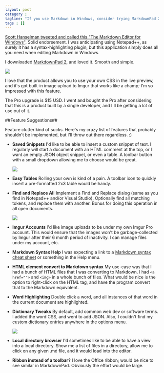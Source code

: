 ```yaml
---
layout: post
category : 
tagline: "If you use Markdown in Windows, consider trying MarkdownPad 2."
tags : []
---
```

[Scott Hanselman tweeted and called this "The Markdown Editor for Windows"](https://twitter.com/shanselman/status/309193260402888705). Solid endorsement. I was anticipating using Notepad++, as surely it has a syntax-highlighting plugin, but this application simply does all you need when editing Markdown in Windows.

I downloaded [MarkdownPad 2](http://markdownpad.com), and loved it. Smooth and simple.

   [![](img/markdownpad.png)](http://markdownpad.com)

I love that the product allows you to use your own CSS in the live preview, and it's got built-in image upload to Imgur that works like a champ; I'm so impressed with this feature.

The Pro upgrade is $15 USD. I went and bought the Pro after considering that this is a product built by a single developer, and I'll be getting a lot of use out of it.

##Feature Suggestions##

Feature clutter kind of sucks. Here's my crazy list of features that probably shouldn't be implemented, but I'll throw out there regardless. :)  

* **Saved Snippets**
I'd like to be able to insert a custom snippet of text. I regularly will start a document with an HTML comment at the top, or I want an empty JSON object snippet, or even a table. A toolbar button with a small dropdown allowing me to choose would be great. 

    ![](img/markdownpad_tables.png)

* **Easy Tables**
Rolling your own is kind of a pain. A toolbar icon to quickly insert a pre-formatted 2x3 table would be handy.

* **Find and Replace All**
Implement a Find and Replace dialog (same as you find in Notepad++ and/or Visual Studio). Optionally find all matching tokens, and replace them with another. Bonus for doing this operation in all open documents.

    ![](img/markdownpad-find-replace-suggestion.png)

* **Imgur Accounts**
I'd like image uploads to be under my own Imgur Pro account. This would ensure that the images won't be garbage-collected by Imgur after their 6 month period of inactivity. I can manage files under my account, etc.

* **Markdown Syntax Help**
I was expecting a link to a [Markdown syntax cheat sheet](https://gist.github.com/howar31/5963000) or something in the Help menu. 

* **HTML element convert to Markdown syntax**
My use-case was that I had a bunch of HTML files that I was converting to Markdown. I had `<a href="">` and `<img>` in a whole bunch of files.
What would be nice is the option to right-click on the HTML tag, and have the program convert that to the Markdown equivalent.

* **Word Highlighting**
Double click a word, and all instances of that word in the current document are highlighted.

* **Dictionary Tweaks**
By default, add common web dev or software terms. I added the word CSS, and went to add JSON. Also, I couldn't find my custom dictionary entries anywhere in the options menu.

    ![](img/markdownpad-dictionary-entry.png)

* **Local directory browser**
I'd sometimes like to be able to have a view into a local directory. Show me a list of files in a directory, allow me to click on any given .md file, and it would load into the editor.

* **Ribbon instead of a toolbar?**
I love the Office ribbon; would be nice to see similar in MarkdownPad. Obviously the effort would be large.
